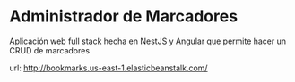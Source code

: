 # Administrador de Marcadores

Aplicación web full stack hecha en NestJS y Angular que permite hacer un CRUD de marcadores

url: http://bookmarks.us-east-1.elasticbeanstalk.com/

